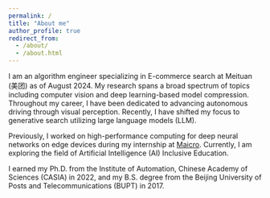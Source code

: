 ```yaml
---
permalink: /
title: "About me"
author_profile: true
redirect_from: 
  - /about/
  - /about.html
---
```


I am an algorithm engineer specializing in E-commerce search at Meituan (美团) as of August 2024. My research spans a broad spectrum of topics including computer vision and deep learning-based model compression. Throughout my career, I have been dedicated to advancing autonomous driving through visual perception. Recently, I have shifted my focus to generative search utilizing large language models (LLM).

Previously, I worked on high-performance computing for deep neural networks on edge devices during my internship at [Maicro](https://www.maicro.com/). Currently, I am exploring the field of Artificial Intelligence (AI) Inclusive Education.

I earned my Ph.D. from the Institute of Automation, Chinese Academy of Sciences (CASIA) in 2022, and my B.S. degree from the Beijing University of Posts and Telecommunications (BUPT) in 2017.
